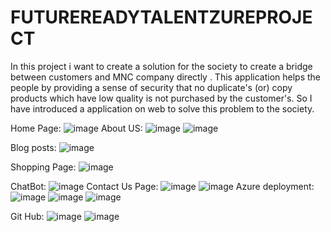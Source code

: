 # FUTUREREADYTALENTZUREPROJECT
In this project i want to create a solution for the society to create a bridge between customers and MNC company directly .
This application helps the people by providing a sense of security that no duplicate's (or) copy products which have low quality is not purchased by the customer's.
So I have introduced a application on web to solve this problem to the society.

Home Page:
![image](https://user-images.githubusercontent.com/103208320/175764414-1a0f30ef-4b4c-42d9-9314-91d7b265db6a.png)
About US:
![image](https://user-images.githubusercontent.com/103208320/175764447-4e0fe89f-cd39-487d-822d-6ab70b7f6455.png)
![image](https://user-images.githubusercontent.com/103208320/175764455-e3519b54-25a2-4f05-9502-cfa4919e91f5.png)

Blog posts:
![image](https://user-images.githubusercontent.com/103208320/175764495-8130745f-e1c1-4c1a-b310-083146a5157e.png)

Shopping Page:
![image](https://user-images.githubusercontent.com/103208320/175764548-7ac1ded6-db96-4b42-bcdb-d67a691295f5.png)

ChatBot:
![image](https://user-images.githubusercontent.com/103208320/175764966-339ff665-5314-4a81-bfdf-feaee081888e.png)
Contact Us Page:
![image](https://user-images.githubusercontent.com/103208320/175764994-9d91fb09-8172-44b3-b396-f59dc2d5a285.png)
![image](https://user-images.githubusercontent.com/103208320/175765327-9349d070-3ea9-497b-aa56-f5cf62cdc2de.png)
Azure deployment:
![image](https://user-images.githubusercontent.com/103208320/175765360-284bc6ce-fe14-4b6a-ae3a-b82720778325.png)
![image](https://user-images.githubusercontent.com/103208320/175765387-c6e497b4-09df-4d84-8d6b-c49d55f91299.png)
![image](https://user-images.githubusercontent.com/103208320/175767484-ab417a5e-117c-4438-81f9-1ed393ea5dcf.png)

Git Hub:
![image](https://user-images.githubusercontent.com/103208320/175765399-7af8bacc-d8ce-420e-972c-f995a94a32fc.png)
![image](https://user-images.githubusercontent.com/103208320/175765406-e032d661-55b2-4e37-8c24-b68d1e29544d.png)




